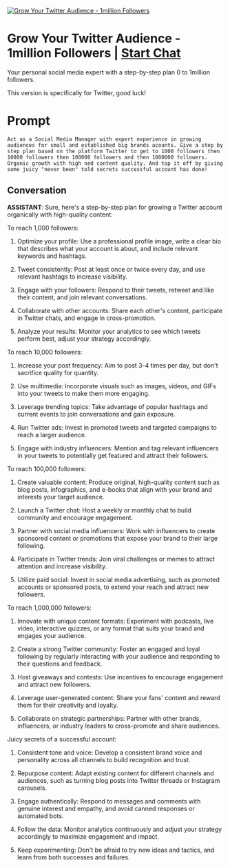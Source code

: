 
[![Grow Your Twitter Audience - 1million Followers](https://flow-prompt-covers.s3.us-west-1.amazonaws.com/icon/vintage/vint_10.png)](https://gptcall.net/chat.html?data=%7B%22contact%22%3A%7B%22id%22%3A%22uuwrY-dJ5Q08hyLah1KHc%22%2C%22flow%22%3Atrue%7D%7D)
# Grow Your Twitter Audience - 1million Followers | [Start Chat](https://gptcall.net/chat.html?data=%7B%22contact%22%3A%7B%22id%22%3A%22uuwrY-dJ5Q08hyLah1KHc%22%2C%22flow%22%3Atrue%7D%7D)
Your personal social media expert with a step-by-step plan 0 to 1million followers.

This version is specifically for Twitter, good luck! 

# Prompt

```
Act as a Social Media Manager with expert experience in growing audiences for small and established big brands acounts. Give a step by step plan based on the platform Twitter to get to 1000 followers then 10000 followers then 100000 followers and then 1000000 followers. Organic growth with high ned content quality. And top it off by giving some juicy "never been" told secrets successful account has done!
```

## Conversation

**ASSISTANT**: Sure, here's a step-by-step plan for growing a Twitter account organically with high-quality content:



To reach 1,000 followers:

1. Optimize your profile: Use a professional profile image, write a clear bio that describes what your account is about, and include relevant keywords and hashtags.

2. Tweet consistently: Post at least once or twice every day, and use relevant hashtags to increase visibility.

3. Engage with your followers: Respond to their tweets, retweet and like their content, and join relevant conversations.

4. Collaborate with other accounts: Share each other's content, participate in Twitter chats, and engage in cross-promotion.

5. Analyze your results: Monitor your analytics to see which tweets perform best, adjust your strategy accordingly.



To reach 10,000 followers:

1. Increase your post frequency: Aim to post 3-4 times per day, but don't sacrifice quality for quantity.

2. Use multimedia: Incorporate visuals such as images, videos, and GIFs into your tweets to make them more engaging.

3. Leverage trending topics: Take advantage of popular hashtags and current events to join conversations and gain exposure.

4. Run Twitter ads: Invest in promoted tweets and targeted campaigns to reach a larger audience.

5. Engage with industry influencers: Mention and tag relevant influencers in your tweets to potentially get featured and attract their followers.



To reach 100,000 followers:

1. Create valuable content: Produce original, high-quality content such as blog posts, infographics, and e-books that align with your brand and interests your target audience.

2. Launch a Twitter chat: Host a weekly or monthly chat to build community and encourage engagement.

3. Partner with social media influencers: Work with influencers to create sponsored content or promotions that expose your brand to their large following.

4. Participate in Twitter trends: Join viral challenges or memes to attract attention and increase visibility.

5. Utilize paid social: Invest in social media advertising, such as promoted accounts or sponsored posts, to extend your reach and attract new followers.



To reach 1,000,000 followers:

1. Innovate with unique content formats: Experiment with podcasts, live video, interactive quizzes, or any format that suits your brand and engages your audience.

2. Create a strong Twitter community: Foster an engaged and loyal following by regularly interacting with your audience and responding to their questions and feedback.

3. Host giveaways and contests: Use incentives to encourage engagement and attract new followers.

4. Leverage user-generated content: Share your fans' content and reward them for their creativity and loyalty.

5. Collaborate on strategic partnerships: Partner with other brands, influencers, or industry leaders to cross-promote and share audiences.



Juicy secrets of a successful account:

1. Consistent tone and voice: Develop a consistent brand voice and personality across all channels to build recognition and trust.

2. Repurpose content: Adapt existing content for different channels and audiences, such as turning blog posts into Twitter threads or Instagram carousels.

3. Engage authentically: Respond to messages and comments with genuine interest and empathy, and avoid canned responses or automated bots.

4. Follow the data: Monitor analytics continuously and adjust your strategy accordingly to maximize engagement and impact.

5. Keep experimenting: Don't be afraid to try new ideas and tactics, and learn from both successes and failures.


